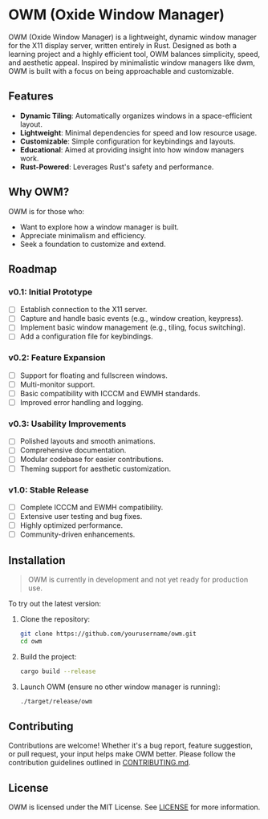 # OWM (Oxide Window Manager)

OWM (Oxide Window Manager) is a lightweight, dynamic window manager for the X11 display server, written entirely in Rust. Designed as both a learning project and a highly efficient tool, OWM balances simplicity, speed, and aesthetic appeal. Inspired by minimalistic window managers like dwm, OWM is built with a focus on being approachable and customizable.

## Features

- **Dynamic Tiling**: Automatically organizes windows in a space-efficient layout.
- **Lightweight**: Minimal dependencies for speed and low resource usage.
- **Customizable**: Simple configuration for keybindings and layouts.
- **Educational**: Aimed at providing insight into how window managers work.
- **Rust-Powered**: Leverages Rust's safety and performance.

## Why OWM?

OWM is for those who:
- Want to explore how a window manager is built.
- Appreciate minimalism and efficiency.
- Seek a foundation to customize and extend.

## Roadmap

### **v0.1: Initial Prototype**
- [ ] Establish connection to the X11 server.
- [ ] Capture and handle basic events (e.g., window creation, keypress).
- [ ] Implement basic window management (e.g., tiling, focus switching).
- [ ] Add a configuration file for keybindings.

### **v0.2: Feature Expansion**
- [ ] Support for floating and fullscreen windows.
- [ ] Multi-monitor support.
- [ ] Basic compatibility with ICCCM and EWMH standards.
- [ ] Improved error handling and logging.

### **v0.3: Usability Improvements**
- [ ] Polished layouts and smooth animations.
- [ ] Comprehensive documentation.
- [ ] Modular codebase for easier contributions.
- [ ] Theming support for aesthetic customization.

### **v1.0: Stable Release**
- [ ] Complete ICCCM and EWMH compatibility.
- [ ] Extensive user testing and bug fixes.
- [ ] Highly optimized performance.
- [ ] Community-driven enhancements.

## Installation

> OWM is currently in development and not yet ready for production use.

To try out the latest version:

1. Clone the repository:
   ```sh
   git clone https://github.com/yourusername/owm.git
   cd owm
   ```
2. Build the project:
   ```sh
   cargo build --release
   ```
3. Launch OWM (ensure no other window manager is running):
   ```sh
   ./target/release/owm
   ```

## Contributing

Contributions are welcome! Whether it's a bug report, feature suggestion, or pull request, your input helps make OWM better. Please follow the contribution guidelines outlined in [CONTRIBUTING.md](CONTRIBUTING.md).

## License

OWM is licensed under the MIT License. See [LICENSE](LICENSE) for more information.

